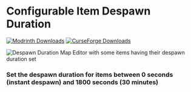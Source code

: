 # Configurable Item Despawn Duration
[![Modrinth Downloads](https://img.shields.io/modrinth/dt/configurable-item-despawn-duration?style=flat&logo=modrinth&label=Modrinth%20Downloads&link=https%3A%2F%2Fmodrinth.com%2Fmod%2Fconfigurable-item-despawn-duration)](https://modrinth.com/mod/configurable-item-despawn-duration)
[![CurseForge Downloads](https://img.shields.io/curseforge/dt/1059350?logo=curseforge&label=CurseForge%20Downloads&link=https%3A%2F%2Fwww.curseforge.com%2Fminecraft%2Fmc-mods%2Fconfigurable-item-despawn-duration)](https://www.curseforge.com/minecraft/mc-mods/configurable-item-despawn-duration)

![Despawn Duration Map Editor with some items having their despawn duration set](https://cdn.modrinth.com/data/cached_images/ae143a4c7f812fa6e086a431b3cd56543bb9ec5c.png)

### Set the despawn duration for items between 0 seconds (instant despawn) and 1800 seconds (30 minutes)